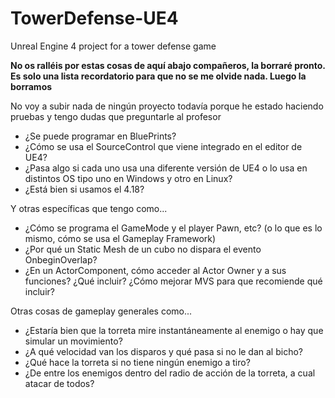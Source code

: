 # TowerDefense-UE4
Unreal Engine 4 project for a tower defense game

**No os ralléis por estas cosas de aquí abajo compañeros, la borraré pronto. Es solo una lista recordatorio para que no se me olvide nada. Luego la borramos**

No voy a subir nada de ningún proyecto todavía porque he estado haciendo pruebas y tengo dudas que preguntarle al profesor
- ¿Se puede programar en BluePrints?
- ¿Cómo se usa el SourceControl que viene integrado en el editor de UE4?
- ¿Pasa algo si cada uno usa una diferente versión de UE4 o lo usa en distintos OS tipo uno en Windows y otro en Linux?
- ¿Está bien si usamos el 4.18?

Y otras específicas que tengo como...
- ¿Cómo se programa el GameMode y el player Pawn, etc? (o lo que es lo mismo, cómo se usa el Gameplay Framework)
- ¿Por qué un Static Mesh de un cubo no dispara el evento OnbeginOverlap?
- ¿En un ActorComponent, cómo acceder al Actor Owner y a sus funciones? ¿Qué incluir? ¿Cómo mejorar MVS para que recomiende qué incluir?

Otras cosas de gameplay generales como...
- ¿Estaría bien que la torreta mire instantáneamente al enemigo o hay que simular un movimiento?
- ¿A qué velocidad van los disparos y qué pasa si no le dan al bicho?
- ¿Qué hace la torreta si no tiene ningún enemigo a tiro?
- ¿De entre los enemigos dentro del radio de acción de la torreta, a cual atacar de todos?
